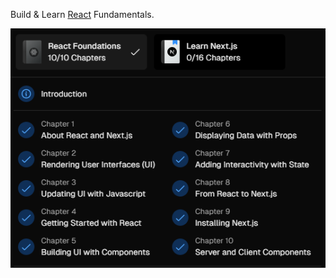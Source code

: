 
<span> Build & Learn <a href="https://nextjs.org/learn/react-foundations">
React</a> Fundamentals.</span> 

![list of chapters to complete React Foundations course](image-1.png)
